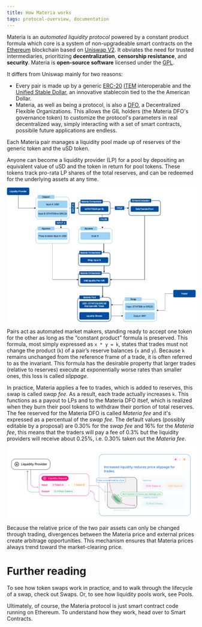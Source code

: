 ```yaml
---
title: How Materia works
tags: protocol-overview, documentation
---
```


Materia is an *automated liquidity protocol* powered by a <Link to="/docs/materia/protocol-overview/glossary/#constant-product-formula">constant product formula</Link>
which core is a system of non-upgradeable smart contracts on the [Ethereum](https://ethereum.org/) blockchain based on [Uniswap V2](https://uniswap.org/).
It obviates the need for trusted intermediaries, prioritizing **decentralization**, **censorship resistance**, 
and **security**. Materia is **open-source software** licensed under the
[GPL](https://en.wikipedia.org/wiki/GNU_General_Public_License).

It differs from Uniswap mainly for two reasons:

- Every pair is made up by a generic [ERC-20](https://eips.ethereum.org/EIPS/eip-20) [ITEM](https://ethitem.com/) interoperable and the [Unified Stable Dollar](https://www.unifihub.com/), an innovative stablecoin tied to the the American Dollar.
- Materia, as well as being a protocol, is also a [DFO](https://www.dfohub.com/), a Decentralized Flexible Organizations. This allows the GIL holders (the Materia DFO's governance token) to customize the protocol's parameters in real decentralized way, simply interacting with a set of smart contracts, possibile future applications are endless.

Each Materia pair manages a liquidity pool made up of reserves of the generic token and the uSD token.

Anyone can become a liquidity provider (LP) for a pool by depositing an equivalent value of uSD and the token in return for pool tokens. These tokens track pro-rata LP shares of the total reserves, and can be redeemed for the underlying assets at any time.

![](images/addliquidity.jpg)

Pairs act as automated market makers, standing ready to accept one token for the other as long as the “constant product” formula is preserved. This formula, most simply expressed as `x * y = k`, states that trades must not change the product (`k`) of a pair’s reserve balances (`x` and `y`). Because `k` remains unchanged from the reference frame of a trade, it is often referred to as the invariant. This formula has the desirable property that larger trades (relative to reserves) execute at exponentially worse rates than smaller ones, this loss is called *slippage*.

In practice, Materia applies a fee to trades, which is added to reserves, this swap is called *swap fee*. As a result, each trade actually increases `k`. This functions as a payout to LPs and to the Materia DFO itsef, which is realized when they burn their pool tokens to withdraw their portion of total reserves.
The fee reserved for the Materia DFO is called *Materia fee* and it's expressed as a percentual of the *swap fee*.
The default values (possibly editable by a proposal) are 0.30% for the *swap fee* and 16% for the *Materia fee*, this means that the traders will pay a fee of 0.3% but the liquidity providers will receive about 0.25%, i.e. 0.30% taken out the *Materia fee*.

![](images/lp.png)

Because the relative price of the two pair assets can only be changed through trading, divergences between the Materia price and external prices create arbitrage opportunities. This mechanism ensures that Materia prices always trend toward the market-clearing price.

# Further reading

To see how token swaps work in practice, and to walk through the lifecycle of a swap, check out <Link to="/docs/materia/core-concepts/swaps">Swaps</Link>. Or, to see how liquidity pools work, see <Link to="/docs/materia/core-concepts/pools">Pools</Link>.

Ultimately, of course, the Materia protocol is just smart contract code running on Ethereum. To understand how they work, head over to <Link to="/docs/materia/protocol-overview/smart-contracts/">Smart Contracts</Link>.
